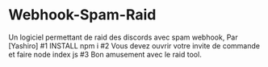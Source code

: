 # Webhook-Spam-Raid
Un logiciel permettant de raid des discords avec spam webhook, Par [Yashiro]
#1 INSTALL npm i
#2 Vous devez ouvrir votre invite de commande et faire node index js
#3 Bon amusement avec le raid tool.
